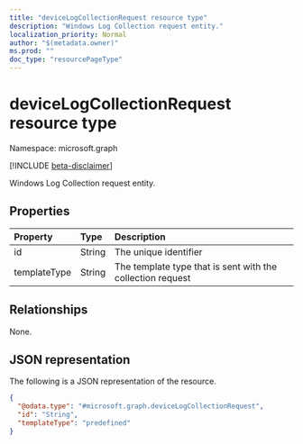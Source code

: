 ```yaml
---
title: "deviceLogCollectionRequest resource type"
description: "Windows Log Collection request entity."
localization_priority: Normal
author: "$(metadata.owner)"
ms.prod: ""
doc_type: "resourcePageType"
---
```


# deviceLogCollectionRequest resource type

Namespace: microsoft.graph

[!INCLUDE [beta-disclaimer](../../includes/beta-disclaimer.md)]

Windows Log Collection request entity.

## Properties

| Property     | Type   | Description                                                |
| :----------- | :----- | :--------------------------------------------------------- |
| id           | String | The unique identifier                                      |
| templateType | String | The template type that is sent with the collection request |

## Relationships

None.

## JSON representation

The following is a JSON representation of the resource.

<!-- {
  "blockType": "resource",
  "@odata.type": "microsoft.graph.deviceLogCollectionRequest",
}
-->

```json
{
  "@odata.type": "#microsoft.graph.deviceLogCollectionRequest",
  "id": "String",
  "templateType": "predefined"
}
```
